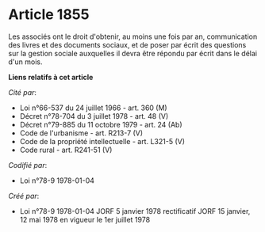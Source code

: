 # Article 1855

Les associés ont le droit d'obtenir, au moins une fois par an, communication des livres et des documents sociaux, et de poser
par écrit des questions sur la gestion sociale auxquelles il devra être répondu par écrit dans le délai d'un mois.

**Liens relatifs à cet article**

_Cité par_:

  - Loi n°66-537 du 24 juillet 1966 - art. 360 (M)
  - Décret n°78-704 du 3 juillet 1978 - art. 48 (V)
  - Décret n°79-885 du 11 octobre 1979 - art. 24 (Ab)
  - Code de l'urbanisme - art. R213-7 (V)
  - Code de la propriété intellectuelle - art. L321-5 (V)
  - Code rural - art. R241-51 (V)

_Codifié par_:

  - Loi n°78-9 1978-01-04

_Créé par_:

  - Loi n°78-9 1978-01-04 JORF 5 janvier 1978 rectificatif JORF 15 janvier, 12 mai 1978 en vigueur le 1er juillet 1978
